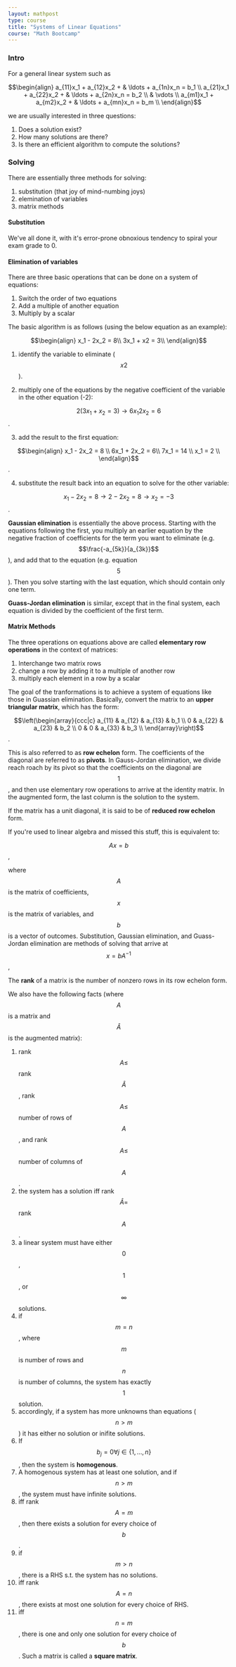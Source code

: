 ```yaml
---
layout: mathpost
type: course
title: "Systems of Linear Equations"
course: "Math Bootcamp"
---
```


### Intro

For a general linear system such as

$$\begin{align}
a_{11}x_1 + a_{12}x_2 + & \ldots + a_{1n}x_n = b_1 \\
a_{21}x_1 + a_{22}x_2 + & \ldots + a_{2n}x_n = b_2 \\
& \vdots \\
a_{m1}x_1 + a_{m2}x_2 + & \ldots + a_{mn}x_n = b_m \\
\end{align}$$

we are usually interested in three questions:

1. Does a solution exist?
2. How many solutions are there?
3. Is there an efficient algorithm to compute the solutions?

### Solving

There are essentially three methods for solving:

1. substitution (that joy of mind-numbing joys)
2. elemination of variables
3. matrix methods

#### Substitution
We've all done it, with it's error-prone obnoxious tendency to spiral your exam grade to 0.

#### Elimination of variables
There are three basic operations that can be done on a system of equations:

1. Switch the order of two equations
2. Add a multiple of another equation
3. Multiply by a scalar

The basic algorithm is as follows (using the below equation as an example):

$$\begin{align}
x_1 - 2x_2 = 8\\
3x_1 + x2 = 3\\
\end{align}$$

1) identify the variable to eliminate ($$x2$$).

2) multiply one of the equations by the negative coefficient of the variable in the other equation (-2):

$$2(3x_1 + x_2 = 3) \rightarrow 6x_1 2x_2 = 6$$.

3) add the result to the first equation:

$$\begin{align}
x_1 - 2x_2 = 8 \\
6x_1 + 2x_2 = 6\\
7x_1 = 14 \\
x_1 = 2 \\
\end{align}$$.

4) substitute the result back into an equation to solve for the other variable:

$$x_1 - 2x_2 = 8 \rightarrow 2 - 2x_2 = 8 \rightarrow x_2 = -3$$.

**Gaussian elimination** is essentially the above process. Starting with the equations following the first, you multiply an earlier equation by the negative fraction of coefficients for the term you want to eliminate (e.g. $$\frac{-a_{5k}}{a_{3k}}$$), and add that to the equation (e.g. equation $$5$$). Then you solve starting with the last equation, which should contain only one term.

**Guass-Jordan elimination** is similar, except that in the final system, each equation is divided by the coefficient of the first term.

#### Matrix Methods
The three operations on equations above are called **elementary row operations** in the context of matrices:

1. Interchange two matrix rows
2. change a row by adding it to a multiple of another row
3. multiply each element in a row by a scalar

The goal of the tranformations is to achieve a system of equations like those in Guassian elimination. Basically, convert the matrix to an **upper triangular matrix**, which has the form:

$$\left(\begin{array}{ccc|c}
a_{11} & a_{12} & a_{13} & b_1 \\
0 & a_{22} & a_{23} & b_2 \\
0 & 0 & a_{33} & b_3 \\
\end{array}\right)$$.

This is also referred to as **row echelon** form. The coefficients of the diagonal are referred to as **pivots**. In Gauss-Jordan elimination, we divide reach roach by its pivot so that the coefficients on the diagonal are $$1$$, and then use elementary row operations to arrive at the identity matrix. In the augmented form, the last column is the solution to the system.

If the matrix has a unit diagonal, it is said to be of **reduced row echelon** form. 

If you're used to linear algebra and missed this stuff, this is equivalent to:

$$Ax = b$$, 

where $$A$$ is the matrix of coefficients, $$x$$ is the matrix of variables, and $$b$$ is a vector of outcomes. Substitution, Gaussian elimination, and Guass-Jordan elimination are methods of solving that arrive at $$x = bA^{-1}$$,

The **rank** of a matrix is the number of nonzero rows in its row echelon form.

We also have the following facts (where $$A$$ is a matrix and $$\hat{A}$$ is the augmented matrix):

1. rank $$A \le$$ rank $$\hat{A}$$, rank $$A \le$$ number of rows of $$A$$, and rank $$A \le$$ number of columns of $$A$$.
2. the system has a solution iff rank $$\hat{A} =$$ rank $$A$$.
3. a linear system must have either $$0$$, $$1$$, or $$\infty$$ solutions.
4. if $$m = n$$, where $$m$$ is number of rows and $$n$$ is number of columns, the system has exactly $$1$$ solution.
5. accordingly, if a system has more unknowns than equations ($$n > m$$) it has either no solution or inifite solutions.
6. If $$b_j = 0 \forall j \in \{1,\ldots,n\}$$, then the system is **homogenous**.
7. A homogenous system has at least one solution, and if $$n > m$$, the system must have infinite solutions.
8. iff rank $$A = m$$, then there exists a solution for every choice of $$b$$.
9. if $$m > n$$, there is a RHS s.t. the system has no solutions.
10. iff rank $$A = n$$, there exists at most one solution for every choice of RHS.
11. iff $$n = m$$, there is one and only one solution for every choice of $$b$$. Such a matrix is called a **square matrix**.

